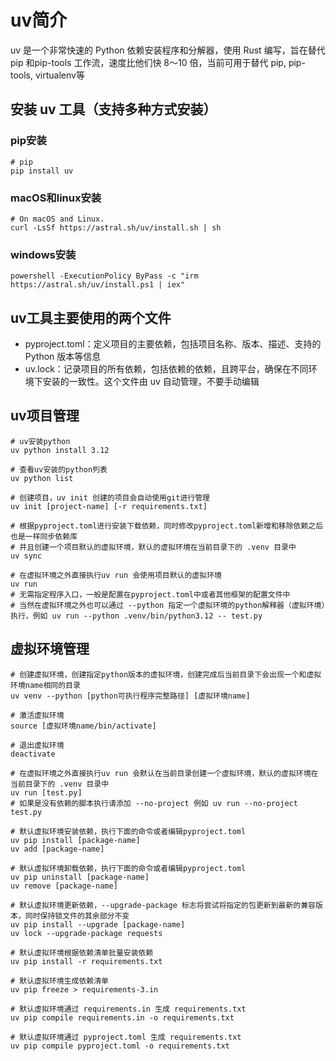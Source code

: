 # uv简介
uv 是一个非常快速的 Python 依赖安装程序和分解器，使用 Rust 编写，旨在替代 pip 和pip-tools 工作流，速度比他们快 8～10 倍，当前可用于替代 pip, pip-tools, virtualenv等

## 安装 uv 工具（支持多种方式安装）
### pip安装
~~~shell
# pip
pip install uv
~~~

### macOS和linux安装 
~~~shell
# On macOS and Linux.
curl -LsSf https://astral.sh/uv/install.sh | sh
~~~

### windows安装
~~~shell
powershell -ExecutionPolicy ByPass -c "irm https://astral.sh/uv/install.ps1 | iex"
~~~

## uv工具主要使用的两个文件
- pyproject.toml：定义项目的主要依赖，包括项目名称、版本、描述、支持的 Python 版本等信息
- uv.lock：记录项目的所有依赖，包括依赖的依赖，且跨平台，确保在不同环境下安装的一致性。这个文件由 uv 自动管理，不要手动编辑

## uv项目管理
~~~shell
# uv安装python
uv python install 3.12

# 查看uv安装的python列表
uv python list

# 创建项目，uv init 创建的项目会自动使用git进行管理
uv init [project-name] [-r requirements.txt]

# 根据pyproject.toml进行安装下载依赖，同时修改pyproject.toml新增和移除依赖之后也是一样同步依赖库
# 并且创建一个项目默认的虚拟环境，默认的虚拟环境在当前目录下的 .venv 目录中
uv sync

# 在虚拟环境之外直接执行uv run 会使用项目默认的虚拟环境
uv run
# 无需指定程序入口，一般是配置在pyproject.toml中或者其他框架的配置文件中
# 当然在虚拟环境之外也可以通过 --python 指定一个虚拟环境的python解释器（虚拟环境）执行，例如 uv run --python .venv/bin/python3.12 -- test.py
~~~

## 虚拟环境管理
~~~shell
# 创建虚拟环境，创建指定python版本的虚拟环境，创建完成后当前目录下会出现一个和虚拟环境name相同的目录
uv venv --python [python可执行程序完整路径] [虚拟环境name]

# 激活虚拟环境
source [虚拟环境name/bin/activate]

# 退出虚拟环境
deactivate

# 在虚拟环境之外直接执行uv run 会默认在当前目录创建一个虚拟环境，默认的虚拟环境在当前目录下的 .venv 目录中
uv run [test.py]
# 如果是没有依赖的脚本执行请添加 --no-project 例如 uv run --no-project test.py

# 默认虚拟环境安装依赖，执行下面的命令或者编辑pyproject.toml
uv pip install [package-name]
uv add [package-name]

# 默认虚拟环境卸载依赖，执行下面的命令或者编辑pyproject.toml
uv pip uninstall [package-name]
uv remove [package-name]

# 默认虚拟环境更新依赖，--upgrade-package 标志将尝试将指定的包更新到最新的兼容版本，同时保持锁文件的其余部分不变
uv pip install --upgrade [package-name]
uv lock --upgrade-package requests

# 默认虚拟环境根据依赖清单批量安装依赖
uv pip install -r requirements.txt

# 默认虚拟环境生成依赖清单
uv pip freeze > requirements-3.in

# 默认虚拟环境通过 requirements.in 生成 requirements.txt 
uv pip compile requirements.in -o requirements.txt 

# 默认虚拟环境通过 pyproject.toml 生成 requirements.txt 
uv pip compile pyproject.toml -o requirements.txt 
~~~




